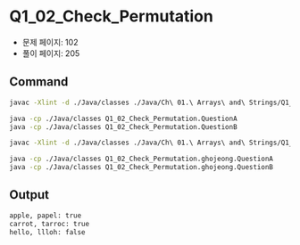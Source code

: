 # Q1_02_Check_Permutation

- 문제 페이지: 102
- 풀이 페이지: 205

## Command

```sh
javac -Xlint -d ./Java/classes ./Java/Ch\ 01.\ Arrays\ and\ Strings/Q1_02_Check_Permutation/*.java

java -cp ./Java/classes Q1_02_Check_Permutation.QuestionA
java -cp ./Java/classes Q1_02_Check_Permutation.QuestionB
```

```sh
javac -Xlint -d ./Java/classes ./Java/Ch\ 01.\ Arrays\ and\ Strings/Q1_02_Check_Permutation/ghojeong/*.java

java -cp ./Java/classes Q1_02_Check_Permutation.ghojeong.QuestionA
java -cp ./Java/classes Q1_02_Check_Permutation.ghojeong.QuestionB
```

## Output

```txt
apple, papel: true
carrot, tarroc: true
hello, llloh: false
```
